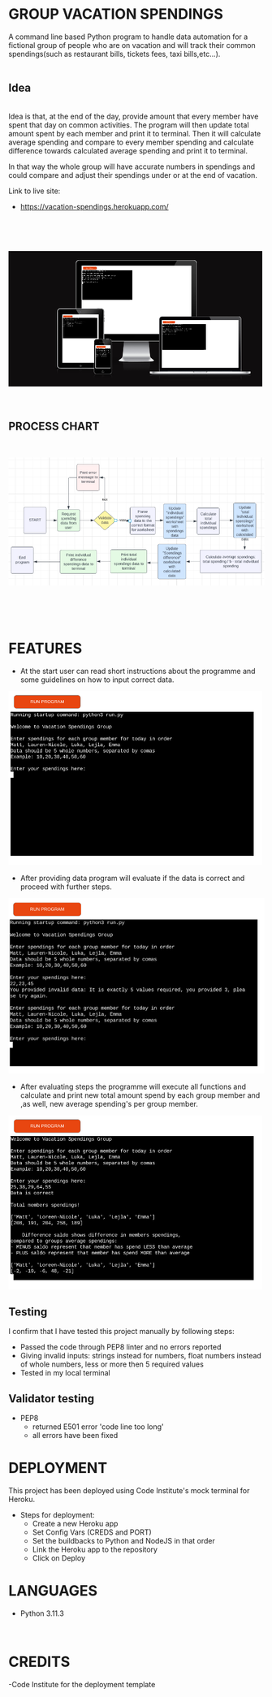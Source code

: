 # GROUP VACATION SPENDINGS

A command line based Python program to handle data automation for a fictional group of people who are on vacation and will track their common spendings(such as restaurant bills, tickets fees, taxi bills,etc...).
<br/>
<br/>

## Idea
<br/>
Idea is that, at the end of the day, provide amount that every member have spent that day on common activities. The program will then update total amount spent by each member and print it to terminal.
Then it will calculate average spending and compare to every member spending and calculate difference towards calculated average spending and print it to terminal.

In that way the whole group will have accurate numbers in spendings and could compare and adjust their spendings under or at the end of vacation.


Link to live site:
- https://vacation-spendings.herokuapp.com/
<br/>
<br/>
<br/>

![Alt text](/images/am-i-responsive.png)
<br/>
<br/>
<br/>

## PROCESS CHART
<br/>

![Alt text](/images/chart-shot.png)

<br/>
<br/>
<br/>

# FEATURES

- At the start user can read short instructions about the programme and some guidelines on how to input correct data.

![Alt text](/images/first-shot.png)

- After providing data program will evaluate if the data is correct and proceed with further steps.

![Alt text](/images/validation-shot.png)

- After evaluating steps the programme will execute all functions and calculate and print new total amount spend by each group member and ,as well, new average spending's per group member. 

![Alt text](/images/result-shot.png)



## Testing

I confirm that I have tested this project manually by following steps:
- Passed the code through PEP8 linter and no errors reported
- Giving invalid inputs: strings instead for numbers, float numbers instead of whole numbers, less or
more then 5 required values
- Tested in my local terminal


## Validator testing

- PEP8
    - returned E501 error 'code line too long'
    - all errors have been fixed

# DEPLOYMENT

This project has been deployed using Code Institute's mock terminal for Heroku.

- Steps for deployment:
    - Create a new Heroku app
    - Set Config Vars (CREDS and PORT)
    - Set the buildbacks to Python and NodeJS in that order
    - Link the Heroku app to the repository
    - Click on Deploy

# LANGUAGES
- Python 3.11.3
<br/>

# CREDITS

-Code Institute for the deployment template
